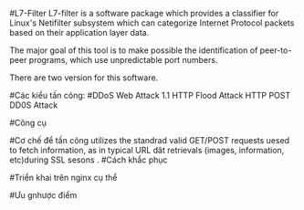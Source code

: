 #L7-Filter
L7-filter is a software package which provides a classifier for Linux's Netifilter subsystem which can categorize Internet Protocol packets based on their application layer data. 

The major goal of this tool is to make possible the identification of peer-to-peer programs, which use unpredictable port numbers. 

There are two version for this software.

#Các kiểu tấn công:
#DDoS Web Attack
1.1 HTTP Flood Attack
HTTP POST DD0S Attack


#Công cụ

#Cơ chế để tấn công
utilizes the standrad valid GET/POST requests uesed to fetch information, as in typical URL dât retrievals (images, information, etc)during SSL sesons . 
#Cách khắc phục

#Triển khai trên nginx cụ thể 

#Ưu  gnhược điểm
